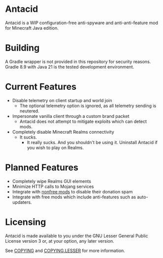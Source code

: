 # Antacid
Antacid is a WIP configuration-free anti-spyware and anti-anti-feature mod for Minecraft Java edition.

# Building
A Gradle wrapper is not provided in this repository for security reasons. Gradle 8.9 with Java 21 is the tested development environment.

# Current Features
- Disable telemetry on client startup and world join
	- The optional telemetry option is ignored, as all telemetry sending is neutered.
- Impersonate vanilla client through a custom brand packet
	- Antacid does not attempt to mitigate exploits which can detect mods.
- Completely disable Minecraft Realms connectivity
	- It sucks.
		- It really sucks. And you shouldn't be using it. Uninstall Antacid if you wish to play on Realms.

# Planned Features
- Completely wipe Realms GUI elements
- Minimize HTTP calls to Mojang services
- Integrate with [nonfree mods](https://github.com/CaffeineMC/sodium-fabric/issues/2400) to disable their donation spam
- Integrate with free mods which include anti-features such as auto-updaters.

# Licensing
Antacid is made available to you under the GNU Lesser General Public License version 3 or, at your option, any later version.

See [COPYING](COPYING) and [COPYING.LESSER](COPYING.LESSER) for more information.
